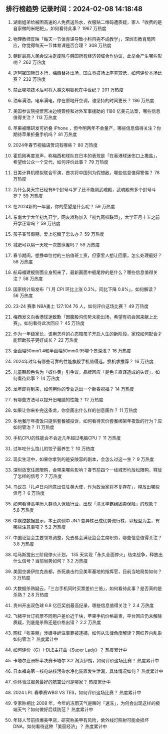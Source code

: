 
## 排行榜趋势 记录时间：2024-02-08 14:18:48
  
  1. 湖南姐弟给被困高速的人免费送热水，衣服贴二维码遭质疑，家人「收费的是自家做的米粑粑」，如何看待此事？ 1967 万热度
    
  2. 物理教师反映「每天一节体育课导致小科目完不成教学」，深圳市教育局回应，你觉得每天一节体育课是否合理？ 308 万热度
    
  3. 朝鲜最高人民会议决定废除与韩国所有经济领域合作协议，此举会产生哪些影响？ 262 万热度
    
  4. 迈阿密国际日本行，梅西替补出场，国立竞技场上座率较低，如何评价本场比赛？ 232 万热度
    
  5. 禁止哪项技术后可将人类文明锁死在中世纪？ 201 万热度
    
  6. 油车满油，电车满电，停在原地开空调，谁坚持的时间更长？ 186 万热度
    
  7. 美国参议院投票否决边境管控和对外军事援助的 1180 亿美元法案，哪些信息值得关注？ 113 万热度
    
  8. 苹果被曝研发可折叠 iPhone ，但今明两年不会量产，哪些信息值得关注？你期待苹果折叠手机吗？ 81 万热度
    
  9. 2024年春节祝福语贺词有哪些？ 80 万热度
    
  10. 霍启刚再度发声，称梅西和球队在日本的表现是「在香港球迷伤口上撒盐」，希望给公众一个交代，如何评价此事？ 79 万热度
    
  11. 日美计算机模拟联合军演，首次将中国列为假想敌，哪些信息值得警惕？ 78 万热度
    
  12. 为什么昊天宗已经有6个封号斗罗了还不能刚武魂殿，武魂殿有多个封号斗罗？ 59 万热度
    
  13. 在2024新的一年里，你的愿望是什么呢？ 59 万热度
    
  14. 东南大学大年初九开学，网友戏称加入「初九高校联盟」，大学正月十五之前开学正常吗？ 59 万热度
    
  15. 孩子春节假期，爱上吃糖了怎么办？ 59 万热度
    
  16. 减肥可以隔一天吃一次放纵餐吗？ 59 万热度
    
  17. 春节期间，想挣单位付的三倍值班工资，但家里人想让回家，怎么处理最好？ 58 万热度
    
  18. 航母福建舰侧面全身照来了，最新画面中舰尾停的是什么？哪些信息值得关注？ 58 万热度
    
  19. 国家统计局发布「1 月 CPI 环比上涨 0.3%，同比下降 0.8%」，如何解读？ 56 万热度
    
  20. 23-24 赛季 NBA勇士 127:104 76 人，如何评价这场比赛？ 49 万热度
    
  21. 梅西发文向香港球迷致歉「因腹股沟伤势未能出场，希望有机会回来献上比赛」，如何看待此次回应？ 45 万热度
    
  22. 作为一年级家长，该用怎样的心态陪孩子开启人生的新阶段，家校如何配合才能帮助孩子更好成长？ 22 万热度
    
  23. 全画幅50mm1.4和半画幅50mm0.95哪个景深浅？ 16 万热度
    
  24. 2024年过年有哪些可靠的性能旗舰手机值得选，换机求推荐？ 16 万热度
    
  25. 儿童鞋颜色名为「奴仆黄」引争议，品牌回应「是色卡直译造成的失误」，如何看待此事？ 14 万热度
    
  26. 龙年即将到来，如何用你的专业送出一个新春祝福？ 14 万热度
    
  27. 有哪些方法可以提升旧电脑的性能？ 12 万热度
    
  28. 如果让你来补完这条龙，你会画出什么样的创意画作？ 11 万热度
    
  29. 多地餐厅年夜饭只提供套餐被投诉，如何看待天价套餐绑架年夜饭的行为？应如何管治？ 11 万热度
    
  30. 手机CPU的性能会不会近几年超过电脑CPU？ 11 万热度
    
  31. 过年吃什么馅儿的饺子最养生？ 10 万热度
    
  32. 现实生活中，如果你拿到的是安陵容的剧本，会怎么过这一生？ 9 万热度
    
  33. 深圳放宽住房限购，会带来哪些影响？春节前四个一线城市均放松限购，释放了怎样的信号？ 7 万热度
    
  34. 乌议员「扎卢日内同意出任驻英大使，作为政治家将不复存在」，释放出哪些信号？ 6 万热度
    
  35. 如何看待高学历人群涌入保险行业，出现「清北学霸组团卖保险」的现象？ 5.8 万热度
    
  36. 中疾控数据显示，本土病例中 JN.1 变异株已成优势流行株，以轻型为主，有哪些注意事项？ 5.2 万热度
    
  37. 中国证监会主要领导调整，免去易会满证监会主席职务，哪些信息值得关注？ 3.8 万热度
    
  38. 哈马斯提出三阶段停火计划， 135 天实现「永久全面停火」结束战争，释放出什么信号？当前局势如何？ 3.2 万热度
    
  39. 美国空袭伊拉克首都，杀死袭击约旦美军基地的指挥官，目前当地局势如何？ 3 万热度
    
  40. 大数据杀熟疑云，「三台手机同时买票差价三倍」，如何看待此事？是否真的是杀熟？ 2.8 万热度
    
  41. 贵州开出双色球 6.8 亿巨奖创最高纪录，哪些信息值得关注？ 2.4 万热度
    
  42. 飞猪平台订机票不同用户差价近千块，苹果手机价格最贵，平台回应仍未解除质疑，到底是杀熟还是价格出错？ 2.2 万热度
    
  43. 网红「张美丽」涉嫌寻衅滋事罪被逮捕，如何从法律角度解读？网红界内乱象如何管治？ 热度累计中
    
  44. 如何评价（G）I-DLE主打曲《Super Lady》？ 热度累计中
    
  45. 卡塔尔亚洲杯半决赛卡塔尔 3:2 淘汰伊朗，如何评价这场比赛？ 热度累计中
    
  46. 日本福岛第一核电站核污染水净化装置发生泄漏，具体情况如何？ 热度累计中
    
  47. 你体验过服务最好的航空公司是哪家？ 热度累计中
    
  48. 2024 LPL 春季赛WBG VS TES，如何评价这场比赛？ 热度累计中
    
  49. 专家称相比 2008 年，今年的冻雨天气是瞬时「速冻」，为何会出现这样的极端天气？如何做好后续防范？ 热度累计中
    
  50. 年轻人节前挤爆美甲店，研究称美甲有风险，紫外线灯照射可能会损坏 DNA，如何看待这种「美丽经济」？ 热度累计中
    